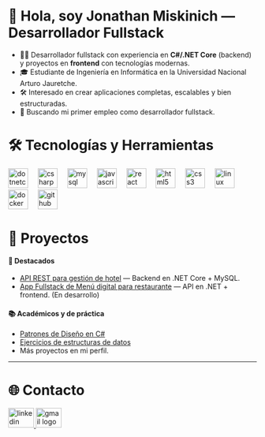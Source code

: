 <h1>👋 Hola, soy Jonathan Miskinich — Desarrollador Fullstack</h1>

- 👨‍💻 Desarrollador fullstack con experiencia en **C#/.NET Core** (backend) y proyectos en **frontend** con tecnologías modernas.<br>
- 🎓 Estudiante de Ingeniería en Informática en la Universidad Nacional Arturo Jauretche.<br>
- 🛠️ Interesado en crear aplicaciones completas, escalables y bien estructuradas.<br>
- 💼 Buscando mi primer empleo como desarrollador fullstack.<br>

<h1>🛠️ Tecnologías y Herramientas</h1>

<div align="left">
  <!-- Backend -->
  <img src="https://cdn.jsdelivr.net/gh/devicons/devicon/icons/dotnetcore/dotnetcore-original.svg" height="40" alt="dotnetcore logo" />
  <img width="12" />
  <img src="https://cdn.jsdelivr.net/gh/devicons/devicon/icons/csharp/csharp-original.svg" height="40" alt="csharp logo" />
  <img width="12" />
  <img src="https://cdn.jsdelivr.net/gh/devicons/devicon/icons/mysql/mysql-original.svg" height="40" alt="mysql logo" />
  <img width="12" />

  <!-- Frontend -->
  <img src="https://cdn.jsdelivr.net/gh/devicons/devicon/icons/javascript/javascript-original.svg" height="40" alt="javascript logo" />
  <img width="12" />
  <img src="https://cdn.jsdelivr.net/gh/devicons/devicon/icons/react/react-original.svg" height="40" alt="react logo" />
  <img width="12" />
  <img src="https://cdn.jsdelivr.net/gh/devicons/devicon/icons/html5/html5-original.svg" height="40" alt="html5 logo" />
  <img width="12" />
  <img src="https://cdn.jsdelivr.net/gh/devicons/devicon/icons/css3/css3-original.svg" height="40" alt="css3 logo" />
  <img width="12" />

  <!-- DevOps / Entorno -->
  <img src="https://cdn.jsdelivr.net/gh/devicons/devicon/icons/linux/linux-original.svg" height="40" alt="linux logo" />
  <img width="12" />
  <img src="https://cdn.jsdelivr.net/gh/devicons/devicon/icons/docker/docker-original.svg" height="40" alt="docker logo" />
  <img width="12" />
  <img src="https://cdn.jsdelivr.net/gh/devicons/devicon/icons/github/github-original.svg" height="40" alt="github logo" />
</div>

###

<h1>🚀 Proyectos</h1>

#### 🌟 Destacados
- [API REST para gestión de hotel](https://github.com/JonathanMiskinich/API-Gestion-Hotel) — Backend en .NET Core + MySQL.  
- [App Fullstack de Menú digital para restaurante](https://github.com/MiskinichJonathanJ/api-rest-menu-digital.git) — API en .NET + frontend. (En desarrollo)  

#### 📚 Académicos y de práctica
- [Patrones de Diseño en C#](https://github.com/JonathanMiskinich/MetodologiaProgramacion)  
- [Ejercicios de estructuras de datos](#)  
- Más proyectos en mi perfil.  

---

<h1>🌐 Contacto</h1>

<div align="left">
  <a href="https://www.linkedin.com/in/jonathan-miskinich-78ab5b261" target="_blank">
    <img src="https://raw.githubusercontent.com/maurodesouza/profile-readme-generator/master/src/assets/icons/social/linkedin/default.svg" width="52" height="40" alt="linkedin logo" />
  </a>
  <a href="mailto:jonathan.mmiskinich.dev@gmail.com">
    <img src="https://raw.githubusercontent.com/maurodesouza/profile-readme-generator/master/src/assets/icons/social/gmail/default.svg" width="52" height="40" alt="gmail logo" />
  </a>
</div>
